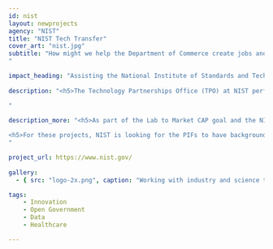 ```yaml
---
id: nist
layout: newprojects
agency: "NIST"
title: "NIST Tech Transfer"
cover_art: "nist.jpg"
subtitle: "How might we help the Department of Commerce create jobs and economic impact by leveraging our federal investments in research and development?
"

impact_heading: "Assisting the National Institute of Standards and Technology within the Department of Commerce as they connect federal technology transfer with private funding for commercialization"
  
description: "<h5>The Technology Partnerships Office (TPO) at NIST performs a critical role in coordinating interagency activities as part of the Lab to Market Cross Agency Priority (CAP) goal. The Lab to Market CAP goal is to improve the transfer of technology from federally funded research and development (R&D) to the private sector to promote U.S. economic growth and national security. TPO enables technology transfer to promote US competitiveness both for NIST and across the Federal government for the Department of Commerce.</h5>

" 

description_more: "<h5>As part of the Lab to Market CAP goal and the NIST Return on Investment initiative, both activities with a shared goal of improving technology commercialization and increasing private sector investment in later-stage R&D, NIST TPO is seeking PIFs with experience in connecting technology ventures with private funding for investment and commercialization. Candidates must have experience in venture capital funding and angel investing. NIST PIFs will provide critical input into the Lab to Market CAP sub-goals of identifying regulatory impediments in capital investment in R&D enterprises, increasing engagement with private sector investors, and supporting innovative tools, services, and processes for technology transfer. PIFs will assist in efforts to inform the federal agencies on best practices for working with seed funds, venture capital groups, equity investors, angel investors, and other sources of private venture funds. PIFs will help to supply critical knowledge to the federal technology transfer enterprise to help their colleagues understand the requirements for raising private capital. PIFs will also assist in efforts to connect venture capital groups to the ongoing technology transfer efforts at federal agencies to bolster the successful outcomes of commercialization activities. PIF efforts will result in work products such as white papers on best practices and recommendations for enhancing private capital investors’ interest in federal technology transfer; reports following engagement with interagency groups and private capital groups; and support on NIST efforts for legislative, regulatory, and policy changes in federal technology transfer activity as part of the NIST Return on Investment Initiative.</h5>
 
<h5>For these projects, NIST is looking for the PIFs to have backgrounds in science and technology, venture capital (private or corporate), angel investing, finance, technology transfer and/or tech transfer legislation. </h2>
"

project_url: https://www.nist.gov/
  
gallery:
  - { src: "logo-2x.png", caption: "Working with industry and science to advance innovation and improve quality of life.", alt: "NIST Logo" }

tags:
    - Innovation
    - Open Government
    - Data
    - Healthcare

---
```


<!--



impact_metrics:
  - { metric: "[Insert quote]", desc: "[Quote subtitle]" }

articles: 
  - { outlet: "[Media Outlet]", logo_src: "logo.jpg", title: "Article Title", quote: "Quote", url: "article URL" }

	-->